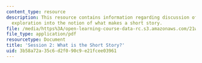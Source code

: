 ```yaml
---
content_type: resource
description: This resource contains information regarding discussion of readings and
  exploration into the notion of what makes a short story.
file: /media/https%3A/open-learning-course-data-rc.s3.amazonaws.com/21w-755-writing-and-reading-short-stories-spring-2012/3b58a72a35c6d2f090c9e21fcee03961_MIT21W_755S12_ses2.pdf
file_type: application/pdf
resourcetype: Document
title: 'Session 2: What is the Short Story?'
uid: 3b58a72a-35c6-d2f0-90c9-e21fcee03961
---
```

